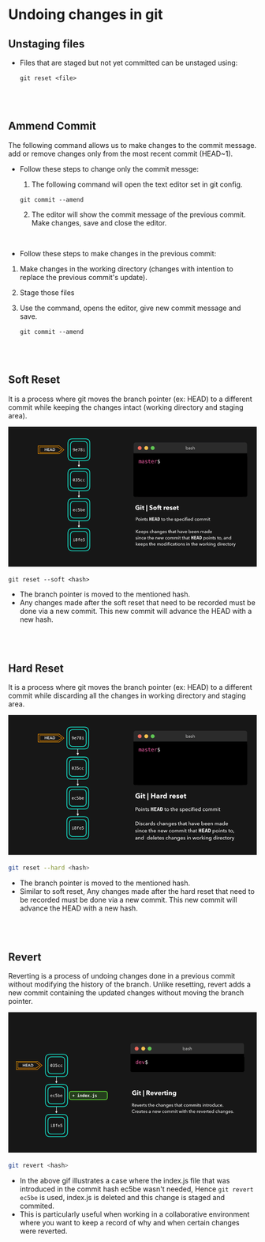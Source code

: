 # Undoing changes in git

## Unstaging files

- Files that are staged but not yet committed can be unstaged using:

  ```
  git reset <file>
  ```

<br>
<br>

## Ammend Commit

The following command allows us to make changes to the commit message. add or remove changes only from the most recent commit (HEAD~1).

- Follow these steps to change only the commit messge:

  1. The following command will open the text editor set in git config.

  ```
  git commit --amend
  ```

  2. The editor will show the commit message of the previous commit. Make changes, save and close the editor.

<br>

- Follow these steps to make changes in the previous commit:

1. Make changes in the working directory (changes with intention to replace the previous commit's update).
1. Stage those files
1. Use the command, opens the editor, give new commit message and save.

   ```
   git commit --amend
   ```

<br>
<br>

## Soft Reset

It is a process where git moves the branch pointer (ex: HEAD) to a different commit while keeping the changes intact (working directory and staging area).

![soft](./_assets/softreset.gif)

```
git reset --soft <hash>
```

- The branch pointer is moved to the mentioned hash.
- Any changes made after the soft reset that need to be recorded must be done via a new commit. This new commit will advance the HEAD with a new hash.

<br>
<br>

## Hard Reset

It is a process where git moves the branch pointer (ex: HEAD) to a different commit while discarding all the changes in working directory and staging area.

![hard](./_assets/hardreset.gif)

```bash
git reset --hard <hash>
```

- The branch pointer is moved to the mentioned hash.
- Similar to soft reset, Any changes made after the hard reset that need to be recorded must be done via a new commit. This new commit will advance the HEAD with a new hash.

<br>
<br>

## Revert

Reverting is a process of undoing changes done in a previous commit without modifying the history of the branch. Unlike resetting, revert adds a new commit containing the updated changes without moving the branch pointer.

![revert](./_assets/revert.gif)

```bash
git revert <hash>
```

- In the above gif illustrates a case where the index.js file that was introduced in the commit hash ec5be wasn't needed, Hence `git revert ec5be` is used, index.js is deleted and this change is staged and commited.
- This is particularly useful when working in a collaborative environment where you want to keep a record of why and when certain changes were reverted.

